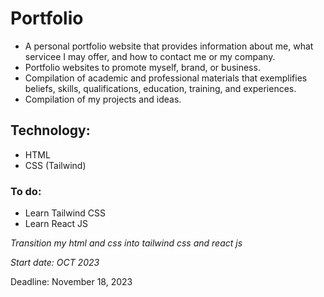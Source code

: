 # Portfolio
- A personal portfolio website that provides information about me, what servicee I may offer, and how to contact me or my company. 
- Portfolio websites  to promote myself, brand, or business.
- Compilation of academic and professional materials that exemplifies beliefs, skills, qualifications, education, training, and experiences.
- Compilation of my projects and ideas.
  
## Technology:
- HTML
- CSS (Tailwind)

### To do:
- Learn Tailwind CSS
- Learn React JS

_Transition my html and css into tailwind css and react js_

_Start date: OCT 2023_

Deadline: November 18, 2023
